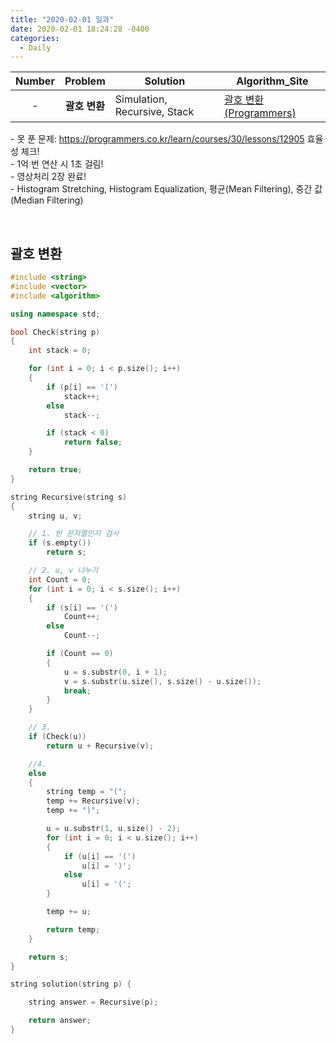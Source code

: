 ```yaml
---
title: "2020-02-01 일과"
date: 2020-02-01 18:24:28 -0400
categories:
  - Daily
---
```


| **Number** | **Problem** | **Solution** | **Algorithm_Site** |
| :---: | :---: | ------- | ------------------------------------------ |
| \- | **괄호 변환** | Simulation, Recursive, Stack | [괄호 변환 (Programmers)][괄호 변환] |

\- 못 푼 문제: https://programmers.co.kr/learn/courses/30/lessons/12905 효율성 체크!<br/>
\- 1억 번 연산 시 1초 걸림!<br/>
\- 영상처리 2장 완료!<br/>
\- Histogram Stretching, Histogram Equalization, 평균(Mean Filtering), 중간 값(Median Filtering)<br/>

[괄호 변환]: https://programmers.co.kr/learn/courses/30/lessons/60058

<br/>

## 괄호 변환
```C++
#include <string>
#include <vector>
#include <algorithm>

using namespace std;

bool Check(string p)
{
	int stack = 0;

	for (int i = 0; i < p.size(); i++)
	{
		if (p[i] == '(')
			stack++;
		else
			stack--;

		if (stack < 0)
			return false;
	}

	return true;
}

string Recursive(string s)
{
	string u, v;

	// 1. 빈 문자열인지 검사
	if (s.empty())
		return s;

	// 2. u, v 나누기
	int Count = 0;
	for (int i = 0; i < s.size(); i++)
	{
		if (s[i] == '(')
			Count++;
		else
			Count--;

		if (Count == 0)
		{
			u = s.substr(0, i + 1);
			v = s.substr(u.size(), s.size() - u.size());
			break;
		}
	}

	// 3.
	if (Check(u))
		return u + Recursive(v);

	//4.
	else
	{
		string temp = "(";
		temp += Recursive(v);
		temp += ")";

		u = u.substr(1, u.size() - 2);
		for (int i = 0; i < u.size(); i++)
		{
			if (u[i] == '(')
				u[i] = ')';
			else
				u[i] = '(';
		}

		temp += u;

		return temp;
	}

	return s;
}

string solution(string p) {

	string answer = Recursive(p);

	return answer;
}
```

